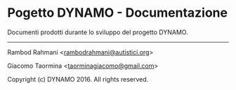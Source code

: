 # Pogetto DYNAMO - Documentazione

Documenti prodotti durante lo sviluppo del progetto DYNAMO.

---

Rambod Rahmani <<rambodrahmani@autistici.org>>

Giacomo Taormina <<taorminagiacomo@gmail.com>>

Copyright (c) DYNAMO 2016. All rights reserved.
